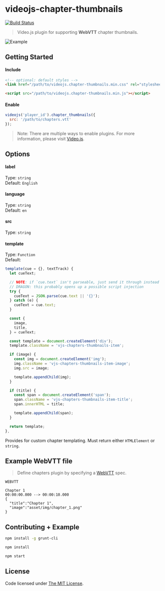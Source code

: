 # videojs-chapter-thumbnails

[![Build Status](https://travis-ci.org/chemoish/videojs-chapter-thumbnails.svg)](https://travis-ci.org/chemoish/videojs-chapter-thumbnails)

> Video.js plugin for supporting **WebVTT** chapter thumbnails.

![Example](https://github.com/chemoish/videojs-chapter-thumbnails/blob/master/asset/img/example.png?raw=true)

## Getting Started

#### Include

```html
<!-- optional: default styles -->
<link href="/path/to/videojs.chapter-thumbnails.min.css" rel="stylesheet">

<script src="/path/to/videojs.chapter-thumbnails.min.js"></script>
```

#### Enable

```js
videojs('player_id').chapter_thumbnails({
  src: '/path/to/chapters.vtt'
});
```

> Note: There are multiple ways to enable plugins. For more information, please visit [Video.js](https://github.com/videojs/video.js).

## Options

#### label

Type: `string`  
Default: `English`

#### language

Type: `string`  
Default: `en`

#### src

Type: `string`

#### template

Type: `Function`  
Default:

```js
template(cue = {}, textTrack) {
  let cueText;

  // NOTE: if `cue.text` isn't parseable, just send it through instead of blowing up.
  // DRAGON: this probably opens up a possible script injection
  try {
    cueText = JSON.parse(cue.text || '{}');
  } catch (e) {
    cueText = cue.text;
  }

  const {
    image,
    title,
  } = cueText;

  const template = document.createElement('div');
  template.className = 'vjs-chapters-thumbnails-item';

  if (image) {
    const img = document.createElement('img');
    img.className = 'vjs-chapters-thumbnails-item-image';
    img.src = image;

    template.appendChild(img);
  }

  if (title) {
    const span = document.createElement('span');
    span.className = 'vjs-chapters-thumbnails-item-title';
    span.innerHTML = title;

    template.appendChild(span);
  }

  return template;
},
```

Provides for custom chapter templating. Must return either `HTMLElement` or `string`.

## Example WebVTT file

> Define chapters plugin by specifying a [WebVTT](http://dev.w3.org/html5/webvtt/) spec.

```
WEBVTT

Chapter 1
00:00:00.000 --> 00:00:10.000
{
  "title":"Chapter 1",
  "image":"asset/img/chapter_1.png"
}
```

## Contributing + Example

```bash
npm install -g grunt-cli

npm install

npm start
```

## License

Code licensed under [The MIT License](https://github.com/chemoish/videojs-chapter-thumbnails/blob/master/LICENSE).
